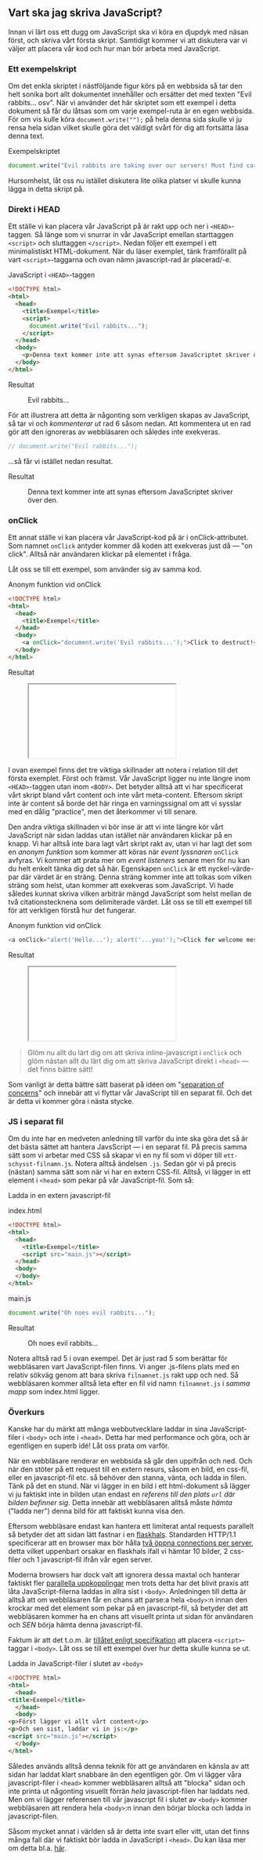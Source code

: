 ## Vart ska jag skriva JavaScript?

Innan vi lärt oss ett dugg om JavaScript ska vi köra en djupdyk med näsan först, och skriva vårt första skript. Samtidigt kommer vi att diskutera var vi väljer att placera vår kod och hur man bör arbeta med JavaScript.

### Ett exempelskript

Om det enkla skriptet i nästföljande figur körs på en webbsida så tar den helt sonika bort allt dokumentet innehåller och ersätter det med texten "Evil rabbits... osv". När vi använder det här skriptet som ett exempel i detta dokument så får du låtsas som om varje exempel-ruta är en egen webbsida. För om vis kulle köra `document.write("");` på hela denna sida skulle vi ju rensa hela sidan vilket skulle göra det väldigt svårt för dig att fortsätta läsa denna text.

Exempelskriptet

```javascript
document.write("Evil rabbits are taking over our servers! Must find carrots!");
```

Hursomhelst, låt oss nu istället diskutera lite olika platser vi skulle kunna lägga in detta skript på.

### Direkt i HEAD

Ett ställe vi kan placera vår JavaScript på är rakt upp och ner i `<HEAD>`-taggen. Så länge som vi snurrar in vår JavaScript emellan starttaggen `<script>` och sluttaggen `</script>`. Nedan följer ett exempel i ett minimalistiskt HTML-dokument. När du läser exemplet, tänk framförallt på vart `<script>`-taggarna och ovan nämn javascript-rad är placerad/-e.

JavaScript i `<HEAD>`-taggen

```html
<!DOCTYPE html>
<html>
  <head>
    <title>Exempel</title>
    <script>
      document.write("Evil rabbits...");
    </script>
  </head>
  <body>
    <p>Denna text kommer inte att synas eftersom JavaScriptet skriver över den.</p>
  </body>
</html>
```

Resultat

<figure>
Evil rabbits...
</figure>

För att illustrera att detta är någonting som verkligen skapas av JavaScript, så tar vi och _kommenterar ut_ rad 6 såsom nedan. Att kommentera ut en rad gör att den ignoreras av webbläsaren och således inte exekveras.

```javascript
// document.write("Evil rabbits...");
```

...så får vi istället nedan resultat.

Resultat

<figure>
Denna text kommer inte att synas eftersom JavaScriptet skriver över den.
</figure>

### onClick

Ett annat ställe vi kan placera vår JavaScript-kod på är i onClick-attributet. Som namnet `onClick` antyder kommer då koden att exekveras just då &mdash; "on click". Alltså när användaren klickar på elementet i fråga.

Låt oss se till ett exempel, som använder sig av samma kod.

Anonym funktion vid onClick

```html
<!DOCTYPE html>
<html>
  <head>
    <title>Exempel</title>
  </head>
  <body>
    <a onClick="document.write('Evil rabbits...');">Click to destruct!</a>
  </body>
</html>
```

Resultat

<figure class="exempel">
  <iframe src="examples/js-onclick"></iframe>
</figure>

I ovan exempel finns det tre viktiga skillnader att notera i relation till det första exemplet. Först och främst. Vår JavaScript ligger nu inte längre inom `<HEAD>`-taggen utan inom `<BODY>`. Det betyder alltså att vi har specificerat vårt skript bland vårt content och inte vårt meta-content. Eftersom skript inte är content så borde det här ringa en varningssignal om att vi sysslar med en dålig "practice", men det återkommer vi till senare.

Den andra viktiga skillnaden vi bör inse är att vi inte längre kör vårt JavaScript när sidan laddas utan istället när användaren klickar på en knapp. Vi har alltså inte bara lagt vårt skript rakt av, utan vi har lagt det som en _anonym funktion_ som kommer att köras när _event lyssnaren_ `onClick` avfyras. Vi kommer att prata mer om _event listeners_ senare men för nu kan du helt enkelt tänka dig det så här. Egenskapen `onClick` är ett nyckel-värde-par där värdet är en sträng. Denna sträng kommer inte att tolkas som vilken sträng som helst, utan kommer att exekveras som JavaScript. Vi hade således kunnat skriva vilken arbiträr mängd JavaScript som helst mellan de två citationstecknena som delimiterade värdet. Låt oss se till ett exempel till för att verkligen förstå hur det fungerar.

Anonym funktion vid onClick

```javascript
<a onClick="alert('Hello...'); alert('...you!');">Click for welcome message!</a>
```

Resultat

<figure class="exempel">
  <iframe src="examples/js-onclick-2"></iframe>
</figure>

> Glöm nu allt du lärt dig om att skriva inline-javascript i `onClick` och glöm nästan allt du lärt dig om att skriva JavaScript direkt i `<head>` &mdash; det finns bättre sätt!

Som vanligt är detta bättre sätt baserat på idéen om "[separation of concerns][0]" och innebär att vi flyttar vår JavaScript till en separat fil. Och det är detta vi kommer göra i nästa stycke.

### JS i separat fil

Om du inte har en medveten anledning till varför du inte ska göra det så är det bästa sättet att hantera JavsScript &mdash; i en separat fil. På precis samma sätt som vi arbetar med CSS så skapar vi en ny fil som vi döper till `ett-schysst-filnamn.js`. Notera alltså ändelsen `.js`. Sedan gör vi på precis (nästan) samma sätt som när vi har en extern CSS-fil. Alltså, vi lägger in ett element i `<head>` som pekar på vår JavaScript-fil. Som så:

Ladda in en extern javascript-fil

index.html
```html
<!DOCTYPE html>
<html>
  <head>
    <title>Exempel</title>
    <script src="main.js"></script>
  </head>
  <body>
  </body>
</html>
```
main.js

```javascript
document.write("Oh noes evil rabbits...");
```

Resultat

<figure>
Oh noes evil rabbits...
</figure>

Notera alltså rad 5 i ovan exempel. Det är just rad 5 som berättar för webbläsaren vart JavaScript-filen finns. Vi anger .js-filens plats med en relativ sökväg genom att bara skriva `filnamnet.js` rakt upp och ned. Så webbläsaren kommer alltså leta efter en fil vid namn `filnamnet.js` i _samma mapp_ som index.html ligger.


### Överkurs

Kanske har du märkt att många webbutvecklare laddar in sina JavaScript-filer i `<body>` och inte i `<head>`. Detta har med performance och göra, och är egentligen en superb idé! Låt oss prata om varför.

När en webbläsare renderar en webbsida så går den uppifrån och ned. Och när den stöter på ett request till en extern resurs, såsom en bild, en css-fil, eller en javascript-fil etc. så behöver den stanna, vänta, och ladda in filen. Tänk på det en stund. När vi lägger in en bild i ett html-dokument så lägger vi ju faktiskt inte in bilden utan endast en _referens till den plats `url` där bilden befinner sig_. Detta innebär att webbläsaren alltså måste _hämta_ ("ladda ner") denna bild för att faktiskt kunna visa den.

Eftersom webbläsare endast kan hantera ett limiterat antal requests parallelt så betyder det att sidan lätt fastnar i en [flaskhals][1]. Standarden HTTP/1.1 specificerar att en browser max bör hålla [två öppna connections per server][2], detta vilket uppenbart orsakar en flaskhals ifall vi hämtar 10 bilder, 2 css-filer och 1 javascript-fil ifrån vår egen server.

Moderna browsers har dock valt att ignorera dessa maxtal och hanterar faktiskt fler [parallella uppkopplingar][3] men trots detta har det blivit praxis att låta JavaScript-filerna laddas in allra sist i `<body>`. Anledningen till detta är alltså att om webbläsaren får en chans att parse:a hela `<body>`:n innan den krockar med det element som pekar på en javascript-fil, så betyder det att webbläsaren kommer ha en chans att visuellt printa ut sidan för användaren och _SEN_ börja hämta denna javascript-fil.

Faktum är att det t.o.m. är [tillåtet enligt specifikation][4] att placera `<script>`-taggar i `<body>`. Låt oss se till ett exempel över hur detta skulle kunna se ut.

Ladda in JavaScript-filer i slutet av `<body>`

```html
<!DOCTYPE html>
<html>
  <head>
<title>Exempel</title>
  </head>
  <body>
<p>Först lägger vi allt vårt content</p>
<p>Och sen sist, laddar vi in js:</p>
<script src="main.js"></script>
  </body>
</html>
```

Således används alltså denna teknik för att ge användaren en känsla av att sidan har laddat klart snabbare än den egentligen gör. Om vi lägger våra javascript-filer i `<head>` kommer webbläsaren alltså att "blocka" sidan och inte printa ut någonting visuellt förrän _hela_ javascript-filen har laddats ned. Men om vi lägger referensen till vår javascript fil i slutet av `<body>` kommer webbläsaren att rendera hela `<body>`:n innan den börjar blocka och ladda in javascript-filen.

Såsom mycket annat i världen så är detta inte svart eller vitt, utan det finns många fall där vi faktiskt bör ladda in JavaScript i `<head>`. Du kan läsa mer om detta bl.a. [här][5].


[0]: http://en.wikipedia.org/wiki/Separation_of_concerns
[1]: http://en.wikipedia.org/wiki/Bottleneck
[2]: http://www.stevesouders.com/blog/2008/03/20/roundup-on-parallel-connections/
[3]: http://www.browserscope.org/?category=network&v=top
[4]: http://www.w3schools.com/js/js_howto.asp
[5]: http://stackoverflow.com/questions/14328449/when-do-you-put-javascript-in-body-when-in-head-and-when-use-doc-load
